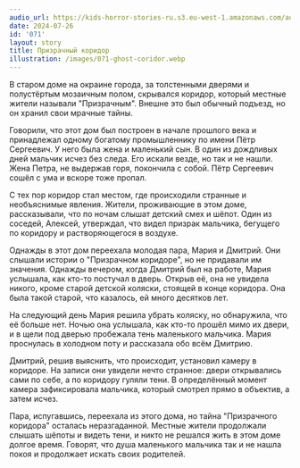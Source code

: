 ```yaml
---
audio_url: https://kids-horror-stories-ru.s3.eu-west-1.amazonaws.com/audio/071-ghost-coridor.mp3
date: 2024-07-26
id: '071'
layout: story
title: Призрачный коридор
illustration: /images/071-ghost-coridor.webp
---
```


В старом доме на окраине города, за толстенными дверями и полустёртым мозаичным полом, скрывался коридор, который местные жители называли "Призрачным". Внешне это был обычный подъезд, но он хранил свои мрачные тайны.

Говорили, что этот дом был построен в начале прошлого века и принадлежал одному богатому промышленнику по имени Пётр Сергеевич. У него была жена и маленький сын. В один из дождливых дней мальчик исчез без следа. Его искали везде, но так и не нашли. Жена Петра, не выдержав горя, покончила с собой. Пётр Сергеевич сошёл с ума и вскоре тоже пропал.

С тех пор коридор стал местом, где происходили странные и необъяснимые явления. Жители, проживающие в этом доме, рассказывали, что по ночам слышат детский смех и шёпот. Один из соседей, Алексей, утверждал, что видел призрак мальчика, бегущего по коридору и растворяющегося в воздухе.

Однажды в этот дом переехала молодая пара, Мария и Дмитрий. Они слышали истории о "Призрачном коридоре", но не придавали им значения. Однажды вечером, когда Дмитрий был на работе, Мария услышала, как кто-то постучал в дверь. Открыв её, она не увидела никого, кроме старой детской коляски, стоящей в конце коридора. Она была такой старой, что казалось, ей много десятков лет.

На следующий день Мария решила убрать коляску, но обнаружила, что её больше нет. Ночью она услышала, как кто-то прошёл мимо их двери, и в щели под дверью пробежала тень маленького мальчика. Мария проснулась в холодном поту и рассказала обо всём Дмитрию.

Дмитрий, решив выяснить, что происходит, установил камеру в коридоре. На записи они увидели нечто странное: двери открывались сами по себе, а по коридору гуляли тени. В определённый момент камера зафиксировала мальчика, который смотрел прямо в объектив, а затем исчез.

Пара, испугавшись, переехала из этого дома, но тайна "Призрачного коридора" осталась неразгаданной. Местные жители продолжали слышать шёпоты и видеть тени, и никто не решался жить в этом доме долгое время. Говорят, что душа маленького мальчика так и не нашла покоя и продолжает искать своих родителей.